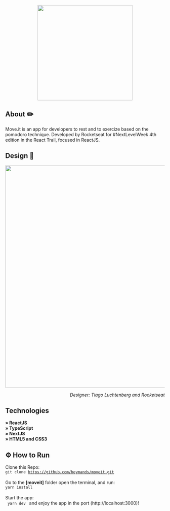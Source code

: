 <p align="center"><img src="https://i.imgur.com/W7JSpVw.png" width="300"></p>

## About ✏️
Move.it  is an app for developers to rest and to exercize based on the pomodoro technique. Developed by Rocketseat for #NextLevelWeek 4th edition in the React Trail, focused in ReactJS. 

## Design 🎨
<p align="center"> <img src="https://j.gifs.com/lxzGnl.gif" width="700"></p>

<p align="right"> <i>Designer: Tiago Luchtenberg and Rocketseat</i> </p>
  
## Technologies

<strong> » ReactJS </strong><br /> 
<strong> » TypeScript </strong><br /> 
<strong> » NextJS </strong><br />
<strong> » HTML5 and CSS3 </strong><br />


## ⚙️  How to Run

Clone this Repo: <br />
<code>git clone https://github.com/heymands/moveit.git</code> <br /><br />
Go to the <strong>[moveit]</strong> folder open the terminal, and run: <br /> 
<code>yarn install</code> <br /><br />
Start the app:<br /> <code> yarn dev </code>  and enjoy the app in the port (http://localhost:3000)! <br />

  
